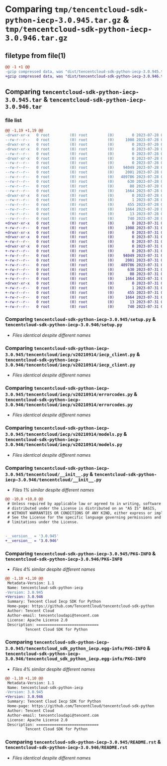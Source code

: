 # Comparing `tmp/tencentcloud-sdk-python-iecp-3.0.945.tar.gz` & `tmp/tencentcloud-sdk-python-iecp-3.0.946.tar.gz`

## filetype from file(1)

```diff
@@ -1 +1 @@
-gzip compressed data, was "dist/tencentcloud-sdk-python-iecp-3.0.945.tar", last modified: Fri Jul 28 00:29:51 2023, max compression
+gzip compressed data, was "dist/tencentcloud-sdk-python-iecp-3.0.946.tar", last modified: Mon Jul 31 00:30:00 2023, max compression
```

## Comparing `tencentcloud-sdk-python-iecp-3.0.945.tar` & `tencentcloud-sdk-python-iecp-3.0.946.tar`

### file list

```diff
@@ -1,19 +1,19 @@
-drwxr-xr-x   0 root         (0) root         (0)        0 2023-07-28 00:29:51.000000 tencentcloud-sdk-python-iecp-3.0.945/
--rw-r--r--   0 root         (0) root         (0)     1008 2023-07-28 00:29:51.000000 tencentcloud-sdk-python-iecp-3.0.945/setup.py
-drwxr-xr-x   0 root         (0) root         (0)        0 2023-07-28 00:29:51.000000 tencentcloud-sdk-python-iecp-3.0.945/tencentcloud/
-drwxr-xr-x   0 root         (0) root         (0)        0 2023-07-28 00:29:51.000000 tencentcloud-sdk-python-iecp-3.0.945/tencentcloud/iecp/
--rw-r--r--   0 root         (0) root         (0)        0 2023-07-28 00:29:51.000000 tencentcloud-sdk-python-iecp-3.0.945/tencentcloud/iecp/__init__.py
-drwxr-xr-x   0 root         (0) root         (0)        0 2023-07-28 00:29:51.000000 tencentcloud-sdk-python-iecp-3.0.945/tencentcloud/iecp/v20210914/
--rw-r--r--   0 root         (0) root         (0)        0 2023-07-28 00:29:51.000000 tencentcloud-sdk-python-iecp-3.0.945/tencentcloud/iecp/v20210914/__init__.py
--rw-r--r--   0 root         (0) root         (0)    94049 2023-07-28 00:29:51.000000 tencentcloud-sdk-python-iecp-3.0.945/tencentcloud/iecp/v20210914/iecp_client.py
--rw-r--r--   0 root         (0) root         (0)     2001 2023-07-28 00:29:51.000000 tencentcloud-sdk-python-iecp-3.0.945/tencentcloud/iecp/v20210914/errorcodes.py
--rw-r--r--   0 root         (0) root         (0)   489786 2023-07-28 00:29:51.000000 tencentcloud-sdk-python-iecp-3.0.945/tencentcloud/iecp/v20210914/models.py
--rw-r--r--   0 root         (0) root         (0)      630 2023-07-28 00:29:51.000000 tencentcloud-sdk-python-iecp-3.0.945/tencentcloud/__init__.py
--rw-r--r--   0 root         (0) root         (0)       88 2023-07-28 00:29:51.000000 tencentcloud-sdk-python-iecp-3.0.945/setup.cfg
--rw-r--r--   0 root         (0) root         (0)     1664 2023-07-28 00:29:51.000000 tencentcloud-sdk-python-iecp-3.0.945/PKG-INFO
-drwxr-xr-x   0 root         (0) root         (0)        0 2023-07-28 00:29:51.000000 tencentcloud-sdk-python-iecp-3.0.945/tencentcloud_sdk_python_iecp.egg-info/
--rw-r--r--   0 root         (0) root         (0)        1 2023-07-28 00:29:51.000000 tencentcloud-sdk-python-iecp-3.0.945/tencentcloud_sdk_python_iecp.egg-info/dependency_links.txt
--rw-r--r--   0 root         (0) root         (0)      455 2023-07-28 00:29:51.000000 tencentcloud-sdk-python-iecp-3.0.945/tencentcloud_sdk_python_iecp.egg-info/SOURCES.txt
--rw-r--r--   0 root         (0) root         (0)     1664 2023-07-28 00:29:51.000000 tencentcloud-sdk-python-iecp-3.0.945/tencentcloud_sdk_python_iecp.egg-info/PKG-INFO
--rw-r--r--   0 root         (0) root         (0)       13 2023-07-28 00:29:51.000000 tencentcloud-sdk-python-iecp-3.0.945/tencentcloud_sdk_python_iecp.egg-info/top_level.txt
--rw-r--r--   0 root         (0) root         (0)      740 2023-07-28 00:29:51.000000 tencentcloud-sdk-python-iecp-3.0.945/README.rst
+drwxr-xr-x   0 root         (0) root         (0)        0 2023-07-31 00:30:00.000000 tencentcloud-sdk-python-iecp-3.0.946/
+-rw-r--r--   0 root         (0) root         (0)     1008 2023-07-31 00:30:00.000000 tencentcloud-sdk-python-iecp-3.0.946/setup.py
+drwxr-xr-x   0 root         (0) root         (0)        0 2023-07-31 00:30:00.000000 tencentcloud-sdk-python-iecp-3.0.946/tencentcloud/
+drwxr-xr-x   0 root         (0) root         (0)        0 2023-07-31 00:30:00.000000 tencentcloud-sdk-python-iecp-3.0.946/tencentcloud/iecp/
+-rw-r--r--   0 root         (0) root         (0)        0 2023-07-31 00:30:00.000000 tencentcloud-sdk-python-iecp-3.0.946/tencentcloud/iecp/__init__.py
+drwxr-xr-x   0 root         (0) root         (0)        0 2023-07-31 00:30:00.000000 tencentcloud-sdk-python-iecp-3.0.946/tencentcloud/iecp/v20210914/
+-rw-r--r--   0 root         (0) root         (0)        0 2023-07-31 00:30:00.000000 tencentcloud-sdk-python-iecp-3.0.946/tencentcloud/iecp/v20210914/__init__.py
+-rw-r--r--   0 root         (0) root         (0)    94049 2023-07-31 00:30:00.000000 tencentcloud-sdk-python-iecp-3.0.946/tencentcloud/iecp/v20210914/iecp_client.py
+-rw-r--r--   0 root         (0) root         (0)     2001 2023-07-31 00:30:00.000000 tencentcloud-sdk-python-iecp-3.0.946/tencentcloud/iecp/v20210914/errorcodes.py
+-rw-r--r--   0 root         (0) root         (0)   489786 2023-07-31 00:30:00.000000 tencentcloud-sdk-python-iecp-3.0.946/tencentcloud/iecp/v20210914/models.py
+-rw-r--r--   0 root         (0) root         (0)      630 2023-07-31 00:30:00.000000 tencentcloud-sdk-python-iecp-3.0.946/tencentcloud/__init__.py
+-rw-r--r--   0 root         (0) root         (0)       88 2023-07-31 00:30:00.000000 tencentcloud-sdk-python-iecp-3.0.946/setup.cfg
+-rw-r--r--   0 root         (0) root         (0)     1664 2023-07-31 00:30:00.000000 tencentcloud-sdk-python-iecp-3.0.946/PKG-INFO
+drwxr-xr-x   0 root         (0) root         (0)        0 2023-07-31 00:30:00.000000 tencentcloud-sdk-python-iecp-3.0.946/tencentcloud_sdk_python_iecp.egg-info/
+-rw-r--r--   0 root         (0) root         (0)        1 2023-07-31 00:30:00.000000 tencentcloud-sdk-python-iecp-3.0.946/tencentcloud_sdk_python_iecp.egg-info/dependency_links.txt
+-rw-r--r--   0 root         (0) root         (0)      455 2023-07-31 00:30:00.000000 tencentcloud-sdk-python-iecp-3.0.946/tencentcloud_sdk_python_iecp.egg-info/SOURCES.txt
+-rw-r--r--   0 root         (0) root         (0)     1664 2023-07-31 00:30:00.000000 tencentcloud-sdk-python-iecp-3.0.946/tencentcloud_sdk_python_iecp.egg-info/PKG-INFO
+-rw-r--r--   0 root         (0) root         (0)       13 2023-07-31 00:30:00.000000 tencentcloud-sdk-python-iecp-3.0.946/tencentcloud_sdk_python_iecp.egg-info/top_level.txt
+-rw-r--r--   0 root         (0) root         (0)      740 2023-07-31 00:30:00.000000 tencentcloud-sdk-python-iecp-3.0.946/README.rst
```

### Comparing `tencentcloud-sdk-python-iecp-3.0.945/setup.py` & `tencentcloud-sdk-python-iecp-3.0.946/setup.py`

 * *Files identical despite different names*

### Comparing `tencentcloud-sdk-python-iecp-3.0.945/tencentcloud/iecp/v20210914/iecp_client.py` & `tencentcloud-sdk-python-iecp-3.0.946/tencentcloud/iecp/v20210914/iecp_client.py`

 * *Files identical despite different names*

### Comparing `tencentcloud-sdk-python-iecp-3.0.945/tencentcloud/iecp/v20210914/errorcodes.py` & `tencentcloud-sdk-python-iecp-3.0.946/tencentcloud/iecp/v20210914/errorcodes.py`

 * *Files identical despite different names*

### Comparing `tencentcloud-sdk-python-iecp-3.0.945/tencentcloud/iecp/v20210914/models.py` & `tencentcloud-sdk-python-iecp-3.0.946/tencentcloud/iecp/v20210914/models.py`

 * *Files identical despite different names*

### Comparing `tencentcloud-sdk-python-iecp-3.0.945/tencentcloud/__init__.py` & `tencentcloud-sdk-python-iecp-3.0.946/tencentcloud/__init__.py`

 * *Files 1% similar despite different names*

```diff
@@ -10,8 +10,8 @@
 # Unless required by applicable law or agreed to in writing, software
 # distributed under the License is distributed on an "AS IS" BASIS,
 # WITHOUT WARRANTIES OR CONDITIONS OF ANY KIND, either express or implied.
 # See the License for the specific language governing permissions and
 # limitations under the License.
 
 
-__version__ = '3.0.945'
+__version__ = '3.0.946'
```

### Comparing `tencentcloud-sdk-python-iecp-3.0.945/PKG-INFO` & `tencentcloud-sdk-python-iecp-3.0.946/PKG-INFO`

 * *Files 4% similar despite different names*

```diff
@@ -1,10 +1,10 @@
 Metadata-Version: 1.1
 Name: tencentcloud-sdk-python-iecp
-Version: 3.0.945
+Version: 3.0.946
 Summary: Tencent Cloud Iecp SDK for Python
 Home-page: https://github.com/TencentCloud/tencentcloud-sdk-python
 Author: Tencent Cloud
 Author-email: tencentcloudapi@tencent.com
 License: Apache License 2.0
 Description: ============================
         Tencent Cloud SDK for Python
```

### Comparing `tencentcloud-sdk-python-iecp-3.0.945/tencentcloud_sdk_python_iecp.egg-info/PKG-INFO` & `tencentcloud-sdk-python-iecp-3.0.946/tencentcloud_sdk_python_iecp.egg-info/PKG-INFO`

 * *Files 4% similar despite different names*

```diff
@@ -1,10 +1,10 @@
 Metadata-Version: 1.1
 Name: tencentcloud-sdk-python-iecp
-Version: 3.0.945
+Version: 3.0.946
 Summary: Tencent Cloud Iecp SDK for Python
 Home-page: https://github.com/TencentCloud/tencentcloud-sdk-python
 Author: Tencent Cloud
 Author-email: tencentcloudapi@tencent.com
 License: Apache License 2.0
 Description: ============================
         Tencent Cloud SDK for Python
```

### Comparing `tencentcloud-sdk-python-iecp-3.0.945/README.rst` & `tencentcloud-sdk-python-iecp-3.0.946/README.rst`

 * *Files identical despite different names*

